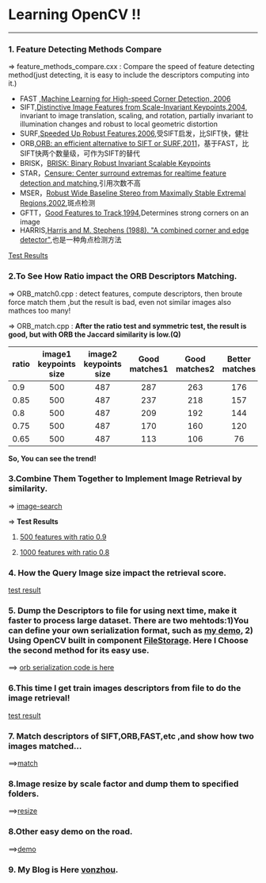 # Learning OpenCV !!


---

### 1. Feature Detecting Methods Compare

=> feature_methods_compare.cxx : Compare the speed of feature detecting method(just detecting, it is easy to include the descriptors computing into it.)

* FAST ,[Machine Learning for High-speed Corner Detection, 2006](http://www.edwardrosten.com/work/fast.html)
* SIFT,[Distinctive Image Features from Scale-Invariant Keypoints,2004](http://en.wikipedia.org/wiki/Scale-invariant_feature_transform), invariant to image translation, scaling, and rotation, partially invariant to illumination changes and robust to local geometric distortion
* SURF,[Speeded Up Robust Features,2006](http://en.wikipedia.org/wiki/Speeded_up_robust_features),受SIFT启发，比SIFT快，健壮
* ORB,[ORB: an efficient alternative to SIFT or SURF,2011](http://en.wikipedia.org/wiki/ORB_(feature_descriptor))，基于FAST，比SIFT快两个数量级，可作为SIFT的替代
* BRISK，[BRISK: Binary Robust Invariant Scalable Keypoints ](http://www.asl.ethz.ch/people/lestefan/personal/iccv2011.pdf)
* STAR，[Censure: Center surround extremas for realtime feature detection and matching](),引用次数不高
* MSER，[Robust Wide Baseline Stereo from Maximally Stable Extremal Regions,2002](http://en.wikipedia.org/wiki/Maximally_stable_extremal_regions),斑点检测
* GFTT，[Good Features to Track,1994](http://docs.opencv.org/modules/imgproc/doc/feature_detection.html#shi94),Determines strong corners on an image
* HARRIS,[Harris and M. Stephens (1988). "A combined corner and edge detector"](http://en.wikipedia.org/wiki/Corner_detection),也是一种角点检测方法

[Test Results](http://blog.csdn.net/vonzhoufz/article/details/46594369)


### 2.To See How Ratio impact the ORB Descriptors Matching.

=> ORB_match0.cpp : detect features, compute descriptors, then broute force match them ,but the result is bad, even not similar images also mathces too many!

=> ORB_match.cpp : **After the ratio test and symmetric test, the result is good, but with ORB the Jaccard similarity is low.(Q)**

| ratio   |  image1 keypoints size    |  image2 keypoints size     |  Good matches1  |   Good matches2 | Better matches | 
| --------  | :-----:    | :----:    |  :----:  | :----:  | :----:  | 
|0.9  |  500 |   487 | 287    | 263    |176     |
|0.85  |  500 |   487 | 237    | 218    |157     |
|0.8  |  500 |   487 | 209    | 192    |144     |
|0.75  |  500 |   487 | 170    | 160    |120     |
|0.65  |  500 |   487 | 113    | 106    |76     |

**So, You can see the trend!**


### 3.Combine Them Together to Implement Image Retrieval by similarity.

=> [image-search](image-search/README.md)

=> **Test Results** 

1. [500 features with ratio 0.9](test_log_500_0.9.md)

1. [1000 features with ratio 0.8](test_log_1000_0.8.md)



### 4. How the Query Image size impact the retrieval score.

[test result](image-search2/README.md)



### 5. Dump the Descriptors to file for using next time, make it faster to process large dataset. There are two mehtods:1)You can define your own serialization format, such as [my demo](orb-serial/orb_write_my.cpp), 2) Using OpenCV built in component [FileStorage](http://docs.opencv.org/modules/core/doc/xml_yaml_persistence.html). Here I Choose the second method for its easy use.

==> [orb serialization code is here](orb-serial/README.md)


### 6.This time I get train images descriptors from file to do the image retrieval!

[test result](image-search3/README.md)


### 7. Match descriptors of SIFT,ORB,FAST,etc ,and show how two images matched...

==>[match](match/)


### 8.Image resize by scale factor and dump them to specified folders.

==>[resize](resize/)


### 8.Other easy demo on the road.

==>[demo](tutorial/)


### 9. My Blog is Here [vonzhou](http://blog.csdn.net/vonzhoufz).










